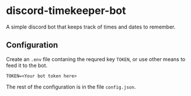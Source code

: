 # discord-timekeeper-bot

A simple discord bot that keeps track of times and dates to remember.

## Configuration
Create an `.env` file contaning the requred key `TOKEN`, or use other means to feed it to the bot. 

```
TOKEN=<Your bot token here>
```

The rest of the configuration is in the file `config.json`.